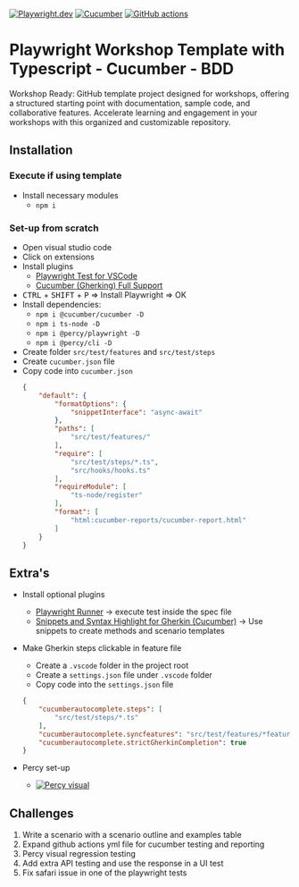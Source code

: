 [![Playwright.dev](https://img.shields.io/badge/Documentation-Playwright-45ba4b.svg?logo=playwright)](https://playwright.dev/docs/intro)
[![Cucumber](https://img.shields.io/badge/Documentation-Cucumber-23d96c.svg?logo=cucumber)](https://cucumber.io/docs/cucumber)
[![GitHub actions](https://img.shields.io/badge/Documentation-GitHub%20Actions-23d96c.svg?logo=github)](https://playwright.dev/docs/ci-intro)
<br>

# Playwright Workshop Template with Typescript - Cucumber - BDD

Workshop Ready: GitHub template project designed for workshops, offering a structured starting point with documentation, sample code, and collaborative features. Accelerate learning and engagement in your workshops with this organized and customizable repository.

## Installation

### Execute if using template

- Install necessary modules
    - `npm i`

### Set-up from scratch

- Open visual studio code
- Click on extensions
- Install plugins
    - [Playwright Test for VSCode](vscode:extension/ms-playwright.playwright)
    - [Cucumber (Gherking) Full Support](vscode:extension/alexkrechik.cucumberautocomplete)
- <kbd>CTRL</kbd> + <kbd>SHIFT</kbd> + <kbd>P</kbd> => Install Playwright => OK
- Install dependencies: 
    - `npm i @cucumber/cucumber -D`
    - `npm i ts-node -D`
    - `npm i @percy/playwright -D`
    - `npm i @percy/cli -D`
- Create folder `src/test/features` and `src/test/steps`
- Create `cucumber.json` file
- Copy code into `cucumber.json`
    ```json
    {
        "default": {
            "formatOptions": {
                "snippetInterface": "async-await"
            },
            "paths": [
                "src/test/features/"
            ],
            "require": [
                "src/test/steps/*.ts",
                "src/hooks/hooks.ts"
            ],
            "requireModule": [
                "ts-node/register"
            ],
            "format": [
                "html:cucumber-reports/cucumber-report.html"
            ]
        }
    }
    ```

## Extra's

- Install optional plugins
    - [Playwright Runner](vscode:extension/ortoni.ortoni) -> execute test inside the spec file
    - [Snippets and Syntax Highlight for Gherkin (Cucumber)](vscode:extension/stevejpurves.cucumber) -> Use snippets to create methods and scenario templates

- Make Gherkin steps clickable in feature file
    - Create a `.vscode` folder in the project root
    - Create a `settings.json` file under `.vscode` folder
    - Copy code into the `settings.json` file
    
    ```json
    {
        "cucumberautocomplete.steps": [
            "src/test/steps/*.ts"
        ],
        "cucumberautocomplete.syncfeatures": "src/test/features/*feature", 
        "cucumberautocomplete.strictGherkinCompletion": true
    }
    ```

- Percy set-up 
    - [![Percy visual](https://img.shields.io/badge/Documentation-Percy-23d96c.svg?logo=percy)](https://www.browserstack.com/docs/percy/integrate/playwright)

## Challenges

1. Write a scenario with a scenario outline and examples table
2. Expand github actions yml file for cucumber​ testing and reporting
3. Percy visual regression testing
4. Add extra API testing and use the response in a UI test
5. Fix safari issue in one of the playwright tests
